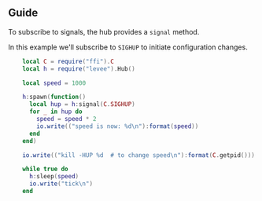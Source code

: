 ## Guide

To subscribe to signals, the hub provides a `signal` method.

In this example we'll subscribe to `SIGHUP` to initiate configuration changes.

```lua
    local C = require("ffi").C
    local h = require("levee").Hub()

    local speed = 1000

    h:spawn(function()
      local hup = h:signal(C.SIGHUP)
      for _ in hup do
        speed = speed * 2
        io.write(("speed is now: %d\n"):format(speed))
      end
    end)

    io.write(("kill -HUP %d  # to change speed\n"):format(C.getpid()))

    while true do
      h:sleep(speed)
      io.write("tick\n")
    end
```

